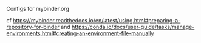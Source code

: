 Configs for mybinder.org


cf
https://mybinder.readthedocs.io/en/latest/using.html#preparing-a-repository-for-binder
and
https://conda.io/docs/user-guide/tasks/manage-environments.html#creating-an-environment-file-manually

